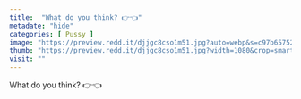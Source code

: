 ```yaml
---
title:  "What do you think? 👉👈"
metadate: "hide"
categories: [ Pussy ]
image: "https://preview.redd.it/djjgc8cso1m51.jpg?auto=webp&s=c97b6575204e3dd3e1d6de62ef78b32554065db2"
thumb: "https://preview.redd.it/djjgc8cso1m51.jpg?width=1080&crop=smart&auto=webp&s=8115ccdc673b6331a07a29bbb557106a4b18a079"
visit: ""
---
```

What do you think? 👉👈
